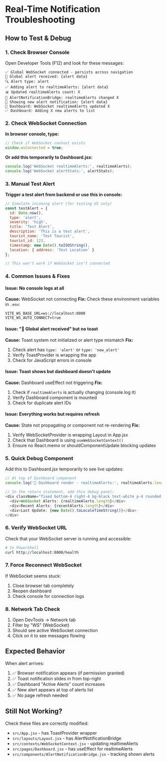 # Real-Time Notification Troubleshooting

## How to Test & Debug

### 1. Check Browser Console
Open Developer Tools (F12) and look for these messages:

```
✅ Global WebSocket connected - persists across navigation
📨 Global alert received: {alert data}
🔍 Alert type: alert
✅ Adding alert to realtimeAlerts: {alert data}
📊 Updated realtimeAlerts count: X
🔔 AlertNotificationBridge: realtimeAlerts changed X
🚨 Showing new alert notification: {alert data}
📡 Dashboard: WebSocket realtimeAlerts updated X
✅ Dashboard: Adding X new alerts to list
```

### 2. Check WebSocket Connection

**In browser console, type:**
```javascript
// Check if WebSocket context exists
window.wsConnected = true;
```

**Or add this temporarily to Dashboard.jsx:**
```javascript
console.log('WebSocket realtimeAlerts:', realtimeAlerts);
console.log('WebSocket alertStats:', alertStats);
```

### 3. Manual Test Alert

**Trigger a test alert from backend or use this in console:**
```javascript
// Simulate incoming alert (for testing UI only)
const testAlert = {
  id: Date.now(),
  type: 'alert',
  severity: 'high',
  title: 'Test Alert',
  description: 'This is a test alert',
  tourist_name: 'Test Tourist',
  tourist_id: 123,
  timestamp: new Date().toISOString(),
  location: { address: 'Test Location' }
};

// This won't work if WebSocket isn't connected
```

### 4. Common Issues & Fixes

#### Issue: No console logs at all
**Cause:** WebSocket not connecting
**Fix:** Check these environment variables in `.env`:
```
VITE_WS_BASE_URL=ws://localhost:8000
VITE_WS_AUTO_CONNECT=true
```

#### Issue: "📨 Global alert received" but no toast
**Cause:** Toast system not initialized or alert type mismatch
**Fix:** 
1. Check alert has `type: 'alert'` or `type: 'new_alert'`
2. Verify ToastProvider is wrapping the app
3. Check for JavaScript errors in console

#### Issue: Toast shows but dashboard doesn't update
**Cause:** Dashboard useEffect not triggering
**Fix:**
1. Check if `realtimeAlerts` is actually changing (console.log it)
2. Verify Dashboard component is mounted
3. Check for duplicate alert IDs

#### Issue: Everything works but requires refresh
**Cause:** State not propagating or component not re-rendering
**Fix:**
1. Verify WebSocketProvider is wrapping Layout in App.jsx
2. Check that Dashboard is using `useWebSocketContext()`
3. Ensure no React.memo or shouldComponentUpdate blocking updates

### 5. Quick Debug Component

Add this to Dashboard.jsx temporarily to see live updates:

```javascript
// At top of Dashboard component
console.log('🔄 Dashboard render - realtimeAlerts:', realtimeAlerts.length);

// In the return statement, add this debug panel:
<div className="fixed bottom-4 right-4 bg-black text-white p-4 rounded-lg text-xs">
  <div>WebSocket Alerts: {realtimeAlerts.length}</div>
  <div>Recent Alerts: {recentAlerts.length}</div>
  <div>Last Update: {new Date().toLocaleTimeString()}</div>
</div>
```

### 6. Verify WebSocket URL

Check that your WebSocket server is running and accessible:
```bash
# In PowerShell
curl http://localhost:8000/health
```

### 7. Force Reconnect WebSocket

If WebSocket seems stuck:
1. Close browser tab completely
2. Reopen dashboard
3. Check console for connection logs

### 8. Network Tab Check

1. Open DevTools → Network tab
2. Filter by "WS" (WebSocket)
3. Should see active WebSocket connection
4. Click on it to see messages flowing

## Expected Behavior

When alert arrives:
1. ✅ Browser notification appears (if permission granted)
2. ✅ Toast notification slides in from top-right
3. ✅ Dashboard "Active Alerts" count increases
4. ✅ New alert appears at top of alerts list
5. ✅ No page refresh needed

## Still Not Working?

Check these files are correctly modified:
- `src/App.jsx` - has ToastProvider wrapper
- `src/layouts/Layout.jsx` - has AlertNotificationBridge
- `src/contexts/WebSocketContext.jsx` - updating realtimeAlerts
- `src/pages/Dashboard.jsx` - has useEffect for realtimeAlerts
- `src/components/AlertNotificationBridge.jsx` - tracking shown alerts
